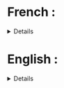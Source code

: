 # French :

<details>
Bonjour @canal,

Je m'appelle `[Votre Nom]`, je suis Machine Learning Engineer et je serai votre guide tout au long de ce projet MLOps. Je suis très heureux de vous accompagner dans cette aventure.

Ce message a pour but de vous présenter les différentes attentes relatives au projet et ses deadlines. Le document Méthodologie_MLOps vous guidera dans la réalisation des différentes étapes.

Voici quelques étapes à suivre pour votre projet.

:flèche_droite: Pour information, ces étapes sont pensées pour que votre projet se déroule au mieux, sans problème de dernière minute et avec un rendu final à la hauteur de vos capacités.
Le projet qui vous a été attribué est le suivant : `[Insérer Description du Projet]`.

### 1. Définition des Objectifs et Préparation des Données
**Étape 0/ Cadrage (Notre première réunion) : [Date de Réunion]**
**Étape 1 : Définir les objectifs du projet : Deadline [Date]**
- Identifier les objectifs business que le modèle ML doit atteindre.
- Définir les métriques de performance du modèle.
**Étape 2 : Collecter et préparer les données : Deadline [Date]**
- Collecter les données nécessaires pour entraîner le modèle.
- Nettoyer et pré-traiter les données (gestion des valeurs manquantes, normalisation, etc.).
- Utiliser des outils comme Pandas pour la manipulation des données et scikit-learn pour le pré-traitement.
### 2. Construction du Modèle
**Étape 3 : Sélectionner et entraîner le modèle : Deadline [Date]**
- Choisir le type de modèle ML approprié (régression, classification, clustering, etc.).
- Utiliser scikit-learn ou TensorFlow pour construire et entraîner le modèle.
- Diviser les données en ensembles d'entraînement et de test.
**Étape 4 : Évaluer le modèle : Deadline [Date]**
- Évaluer les performances du modèle en utilisant des métriques appropriées (précision, rappel, F1-score, etc.).
- Ajuster les hyperparamètres pour améliorer les performances du modèle.
### 3. Mise en Place de l'Infrastructure MLOps
**Étape 5 : Configuration de l'environnement CI/CD : Deadline [Date]**
- Configurer un pipeline CI/CD en utilisant GitHub Actions ou Jenkins.
- Créer des workflows pour automatiser les tests et le déploiement du modèle.
**Étape 6 : Conteneurisation du modèle : Deadline [Date]**
- Utiliser Docker pour créer des conteneurs du modèle.
- Créer des Dockerfiles et u Docker Compose pour définir l'environnement d'exécution.
**Étape 7 : Gestion des versions et suivi des expérimentations : Deadline [Date]**
- Utiliser DVC pour la gestion des versions des données et des modèles.
- Utiliser MLflow pour le suivi des expérimentations et la gestion des modèles.
### 4. Déploiement et Surveillance
**Étape 8 : Déploiement du modèle : Deadline [Date]**
- Déployer le modèle en utilisant des outils de gestion de déploiement comme Jenkins.
**Étape 9 : Surveillance du modèle en production : Deadline [Date]**
- Configurer des outils de surveillance comme Prometheus et Grafana pour surveiller les performances du modèle.
- Utiliser Evidently pour surveiller la dérive des données et des modèles.
- Mettre en place des alertes pour détecter les anomalies ou les baisses de performance.
### 5. Mise à l'Échelle et Maintenance
**Étape 10 : Scalabilité et mise à jour : Deadline [Date]**
- Déployer le modèle à l'échelle en utilisant Kubernetes pour l'orchestration des conteneurs.
- Planifier des mises à jour régulières du modèle avec de nouvelles données.
- Réentraîner le modèle si nécessaire et redéployer via le pipeline CI/CD.
-------------------------------------------------
Une attention particulière sera donnée à la forme des rendus intermédiaires et du README du repo final, ils devront contenir des illustrations, une mise en page soignée et ne pas comporter de fautes d’orthographe. Si les rendus ne sont pas à la hauteur et délivrés à temps, votre projet ne pourra pas être validé.
Je vous propose de faire un premier meeting sur Zoom dans la semaine pour que l’on puisse valider ensemble l’étape de cadrage. Que dites-vous du : :flèche_droite: [Insérer Date] :flèche_gauche:
Réagissez avec un :+1: pour que je puisse savoir que vous avez bien lu ce message.
Bonne journée et à bientôt,
[Votre Nom]
</details>

# English :

<details>
Hello @channel,

My name is [Your Name], and I am a machine learning engineer who will be your guide throughout this MLOps project. I am very happy to join you on this adventure.

This message is to present the various expectations related to the project and its deadlines. The "Méthodologie_MLOps" document will guide you through the different steps.

How does an MLOps project for beginners work? Just follow these few steps.

➡️ For your information, these steps are designed to ensure your project runs smoothly, without last-minute issues, and with a final result that matches your capabilities.

The project assigned to you is as follows: [Insert Project Description].


### 1. Defining Objectives and Preparing Data
**Step 0/ Scoping (Our first meeting): [Meeting Date]**
**Step 1: Define project objectives: Deadline [Date]**
- Identify the business goals that the ML model should achieve.
- Define the model performance metrics.

**Step 2: Collect and prepare data: Deadline [Date]**
- Collect the necessary data to train the model.
- Clean and preprocess the data (handling missing values, normalization, etc.).
- Use tools like Pandas for data manipulation and scikit-learn for preprocessing.

### 2. Building the Model
**Step 3: Select and train the model: Deadline [Date]**
- Choose the appropriate type of ML model (regression, classification, clustering, etc.).
- Use scikit-learn or TensorFlow to build and train the model.
- Split the data into training and testing sets.

**Step 4: Evaluate the model: Deadline [Date]**
- Evaluate the model's performance using appropriate metrics (accuracy, recall, F1-score, etc.).
- Adjust hyperparameters to improve model performance.

### 3. Setting Up MLOps Infrastructure
**Step 5: Set up the CI/CD environment: Deadline [Date]**
- Configure a CI/CD pipeline using GitHub Actions or Jenkins.
- Create workflows to automate model testing and deployment.

**Step 6: Containerize the model: Deadline [Date]**
- Use Docker to create containers for the model.
- Create Dockerfiles and Docker Compose files to define the runtime environment.

**Step 7: Versioning and experiment tracking: Deadline [Date]**
- Use DVC for version control of data and models.
- Use MLflow for experiment tracking and model management.

### 4. Deployment and Monitoring
**Step 8: Deploy the model: Deadline [Date]**
- Deploy the model using deployment management tools like Jenkins.

**Step 9: Monitor the model in production: Deadline [Date]**
- Configure monitoring tools like Prometheus and Grafana to monitor model performance.
- Use Evidently to monitor data and model drift.
- Set up alerts to detect anomalies or performance drops.

### 5. Scaling and Maintenance
**Step 10: Scalability and updates: Deadline [Date]**
- Scale the model using Kubernetes for container orchestration.
- Plan regular model updates with new data.
- Retrain the model if necessary and redeploy via the CI/CD pipeline.

-------------------------------------------------

Special attention will be given to the form of intermediate deliverables and the final repo README; they should contain illustrations, have a neat layout, and be free of spelling mistakes. If the deliverables are not up to standard and delivered on time, your project cannot be validated.

I propose we have an initial Zoom meeting this week to finalize the scoping step together. How about: ➡️ [Insert Date] ⬅️

React with a 👍 to let me know you have read this message.

Have a great day and see you soon,
[Your Name]
</details>